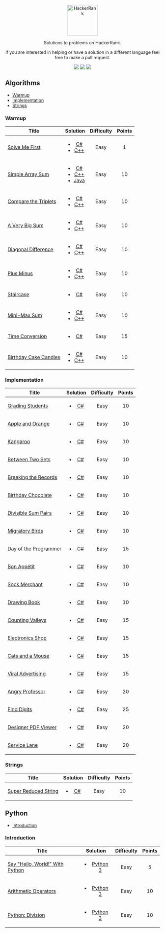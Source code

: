 <p align="center">
	<a href="https://www.hackerrank.com/avisheksaha123"><img width src="https://hrcdn.net/hackerrank/assets/styleguide/logo_wordmark-13074b67abceb42ce8fd38bdeaac6926.svg" alt="HackerRank" height="100" width="100" ></a>
</p>
<p align="center">
    Solutions to problems on HackerRank.
</p>
<p align="center">
	If you are interested in helping or have a solution in a different language feel free to make a pull request.
</p>

<p align="center">
	<img src="https://img.shields.io/badge/Problems%20Solved-34-brightgreen.svg">
	<img src="https://img.shields.io/badge/Language-C%23%2FJava/Python-orange.svg">
	<img src="https://img.shields.io/badge/Last%20Update-04%20June%202020-green.svg">
</p>


## Algorithms
- [Warmup](https://github.com/sahaavi/HackerRank/tree/master/Algorithms/Warmup)
- [Implementation](https://github.com/sahaavi/HackerRank/tree/master/Algorithms/Implementation)
- [Strings](https://github.com/sahaavi/HackerRank/tree/master/Algorithms/Strings)

### Warmup
| Title           |  Solution       | Difficulty    | Points          |
|---------------- |:---------------:| :-------------:|:--------------:|
|[Solve Me First](https://www.hackerrank.com/challenges/solve-me-first)| <ul><li>[C#](./Algorithms/Warmup/Solve%20Me%20First/Solution.cs)</li><li>[C++](./Algorithms/Warmup/Solve%20Me%20First/Solution.cpp)</li><ul> | Easy | 1 ||
|[Simple Array Sum](https://www.hackerrank.com/challenges/simple-array-sum)| <ul><li>[C#](./Algorithms/Warmup/Simple%20Array%20Sum/Solution.cs)</li><li>[C++](./Algorithms/Warmup/Simple%20Array%20Sum/Solution.cpp)</li><li>[Java](./Algorithms/Warmup/Simple%20Array%20Sum/Solution.java)</li><ul> | Easy | 10 ||
|[Compare the Triplets](https://www.hackerrank.com/challenges/compare-the-triplets)| <ul><li>[C#](./Algorithms/Warmup/Compare%20the%20Triplets/Solution.cs)</li><li>[C++](./Algorithms/Warmup/Compare%20the%20Triplets/Solution.cpp)</li><ul> | Easy | 10 ||
|[A Very Big Sum](https://www.hackerrank.com/challenges/a-very-big-sum)| <ul><li>[C#](./Algorithms/Warmup/A%20Very%20Big%20Sum/Solution.cs)</li><li>[C++](./Algorithms/Warmup/A%20Very%20Big%20Sum/Solution.cpp)</li><ul> | Easy | 10 ||
|[Diagonal Difference](https://www.hackerrank.com/challenges/diagonal-difference)| <ul><li>[C#](./Algorithms/Warmup/Diagonal%20Difference/Solution.cs)</li><li>[C++](./Algorithms/Warmup/Diagonal%20Difference/Solution.cpp)</li><ul> | Easy | 10 ||
|[Plus Minus](https://www.hackerrank.com/challenges/plus-minus)| <ul><li>[C#](./Algorithms/Warmup/Plus%20Minus/Solution.cs)</li></li><li>[C++](./Algorithms/Warmup/Plus%20Minus/Solution.cpp)</li><ul> | Easy | 10 ||
|[Staircase](https://www.hackerrank.com/challenges/staircase)| <ul><li>[C#](./Algorithms/Warmup/Staircase/Solution.cs)</li><ul> | Easy | 10 ||
|[Mini-Max Sum](https://www.hackerrank.com/challenges/mini-max-sum)| <ul><li>[C#](./Algorithms/Warmup/Mini-Max%20Sum/Solution.cs)</li><li>[C++](./Algorithms/Warmup/Mini-Max%20Sum/Solution.cpp)</li><ul> | Easy | 10 ||
|[Time Conversion](https://www.hackerrank.com/challenges/time-conversion)| <ul><li>[C#](./Algorithms/Warmup/Time%20Conversion/Solution.cs)</li><ul> | Easy | 15 ||
|[Birthday Cake Candles](https://www.hackerrank.com/challenges/birthday-cake-candles)| <ul><li>[C#](./Algorithms/Warmup/Birthday%20Cake%20Candles/Solution.cs)</li><li>[C++](./Algorithms/Warmup/Birthday%20Cake%20Candles/Solution.cpp)</li><ul> | Easy | 10 ||


### Implementation
| Title           |  Solution       | Difficulty    | Points          |
|---------------- |:---------------:| :-------------:|:--------------:|
|[Grading Students](https://www.hackerrank.com/challenges/grading/problem)| <ul><li>[C#](./Algorithms/Implementation/Grading%20Students/Solution.cs)</li><ul> | Easy | 10 ||
|[Apple and Orange](https://www.hackerrank.com/challenges/apple-and-orange/problem)| <ul><li>[C#](./Algorithms/Implementation/Apple%20and%20Orange/Solution.cs)</li><ul> | Easy | 10 ||
|[Kangaroo](https://www.hackerrank.com/challenges/kangaroo/problem)| <ul><li>[C#](./Algorithms/Implementation/Kangaroo/Solution.cs)</li><ul> | Easy | 10 ||
|[Between Two Sets](https://www.hackerrank.com/challenges/between-two-sets/problem)| <ul><li>[C#](./Algorithms/Implementation/Between%20Two%20Sets/Solution.cs)</li><ul> | Easy | 10 ||
|[Breaking the Records](https://www.hackerrank.com/challenges/breaking-best-and-worst-records/problem)| <ul><li>[C#](./Algorithms/Implementation/Breaking%20the%20Records/Solution.cs)</li><ul> | Easy | 10 ||
|[Birthday Chocolate](https://www.hackerrank.com/challenges/the-birthday-bar/problem)| <ul><li>[C#](./Algorithms/Implementation/Birthday%20Chocolate/Solution.cs)</li><ul> | Easy | 10 ||
|[Divisible Sum Pairs](https://www.hackerrank.com/challenges/divisible-sum-pairs/problem)| <ul><li>[C#](./Algorithms/Implementation/Divisible%20Sum%20Pairs/Solution.cs)</li><ul> | Easy | 10 ||
|[Migratory Birds](https://www.hackerrank.com/challenges/migratory-birds/problem)| <ul><li>[C#](./Algorithms/Implementation/Migratory%20Birds/Solution.cs)</li><ul> | Easy | 10 ||
|[Day of the Programmer](https://www.hackerrank.com/challenges/day-of-the-programmer/problem)| <ul><li>[C#](./Algorithms/Implementation/Day%20of%20the%20Programmer/Solution.cs)</li><ul> | Easy | 15 ||
|[Bon Appétit](https://www.hackerrank.com/challenges/bon-appetit/problem)| <ul><li>[C#](./Algorithms/Implementation/Bon%20App%C3%A9tit/Solution.cs)</li><ul> | Easy | 10 ||
|[Sock Merchant](https://www.hackerrank.com/challenges/sock-merchant/problem)| <ul><li>[C#](./Algorithms/Implementation/Sock%20Merchant/Solution.cs)</li><ul> | Easy | 10 ||
|[Drawing Book](https://www.hackerrank.com/challenges/drawing-book/problem)| <ul><li>[C#](./Algorithms/Implementation/Drawing%20Book/Solution.cs)</li><ul> | Easy | 10 ||
|[Counting Valleys](https://www.hackerrank.com/challenges/counting-valleys/problem)| <ul><li>[C#](./Algorithms/Implementation/Counting%20Valleys/Solution.cs)</li><ul> | Easy | 15 ||
|[Electronics Shop](https://www.hackerrank.com/challenges/electronics-shop/problem)| <ul><li>[C#](./Algorithms/Implementation/Electronics%20Shop/Solution.cs)</li><ul> | Easy | 15 ||
|[Cats and a Mouse](https://www.hackerrank.com/challenges/cats-and-a-mouse/problem)| <ul><li>[C#](./Algorithms/Implementation/Cats%20and%20a%20Mouse/Solution.cs)</li><ul> | Easy | 15 ||
|[Viral Advertising](https://www.hackerrank.com/challenges/strange-advertising/problem)| <ul><li>[C#](./Algorithms/Implementation/Viral%20Advertising/Solution.cs)</li><ul> | Easy | 15 ||
|[Angry Professor](https://www.hackerrank.com/challenges/angry-professor/problem)| <ul><li>[C#](./Algorithms/Implementation/Angry%20Professor/Solution.cs)</li><ul> | Easy | 20 ||
|[Find Digits](https://www.hackerrank.com/challenges/find-digits/problem)| <ul><li>[C#](./Algorithms/Implementation/Find%20Digits/Solution.cs)</li><ul> | Easy | 25 ||
|[Designer PDF Viewer](https://www.hackerrank.com/challenges/designer-pdf-viewer/problem)| <ul><li>[C#](./Algorithms/Implementation/Designer%20PDF%20Viewer/Solution.cs)</li><ul> | Easy | 20 ||
|[Service Lane](https://www.hackerrank.com/challenges/service-lane/problem)| <ul><li>[C#](./Algorithms/Implementation/Service%20Lane/Solution.cs)</li><ul> | Easy | 20 ||
	

### Strings
| Title           |  Solution       | Difficulty    | Points          |
|---------------- |:---------------:| :-------------:|:--------------:|
|[Super Reduced String](https://www.hackerrank.com/challenges/reduced-string/problem)| <ul><li>[C#](./Algorithms/Strings/Super%20Reduced%20String/Solution.cs)</li><ul> | Easy | 10 ||
	





## Python
- [Introduction](https://github.com/sahaavi/HackerRank/tree/master/Python/Introduction)

### Introduction
| Title           |  Solution       | Difficulty    | Points          |
|---------------- |:---------------:| :-------------:|:--------------:|
|[Say "Hello, World!" With Python](https://www.hackerrank.com/challenges/py-hello-world/problem)| <ul><li>[Python 3](./Python/Introduction/Say%20%22Hello%2C%20World!%22%20With%20Python/Solution.py)</li><ul> | Easy | 5 ||
|[Arithmetic Operators](https://www.hackerrank.com/challenges/python-arithmetic-operators/problem)| <ul><li>[Python 3](./Python/Introduction/Arithmetic%20Operators/Solution.py)</li><ul> | Easy | 10 ||
|[Python: Division](https://www.hackerrank.com/challenges/python-division/problem)| <ul><li>[Python 3](./Python/Introduction/Python:%20Division/Solution.py)</li><ul> | Easy | 10 ||



[Problems Solved]:https://img.shields.io/badge/Problems%20Solved-04-brightgreen.svg
[Language]:https://img.shields.io/badge/Language-C%23%2FJava-orange.svg
[Last Update]:https://img.shields.io/badge/Last%20Update-08%20Apr%202020-green.svg

